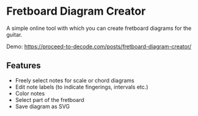 # Fretboard Diagram Creator

A simple online tool with which you can create fretboard diagrams for the guitar. 

Demo: https://proceed-to-decode.com/posts/fretboard-diagram-creator/

## Features

* Freely select notes for scale or chord diagrams
* Edit note labels (to indicate fingerings, intervals etc.)
* Color notes
* Select part of the fretboard
* Save diagram as SVG